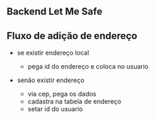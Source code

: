 ## Backend Let Me Safe


## Fluxo de adição de endereço
- se existir endereço local 
  - pega id do endereço e coloca no usuario
  
- senão existir endereço
  - via cep, pega os dados
  - cadastra na tabela de endereço
  - setar id do usuario
